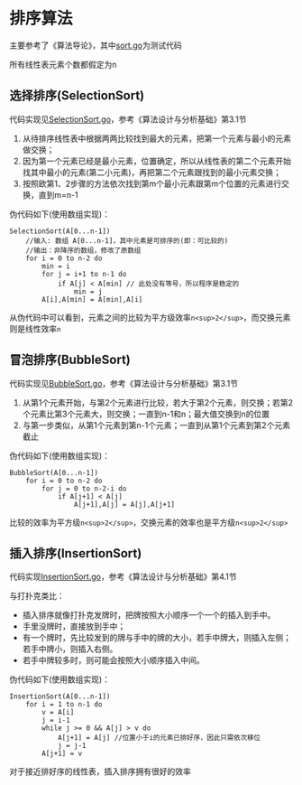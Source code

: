 # 排序算法
主要参考了《算法导论》，其中[sort.go](sort.go)为测试代码

所有线性表元素个数都假定为n

## 选择排序(SelectionSort)

代码实现见[SelectionSort.go](sorts/SelectionSort.go)，参考《算法设计与分析基础》第3.1节

1. 从待排序线性表中根据两两比较找到最大的元素，把第一个元素与最小的元素做交换；
2. 因为第一个元素已经是最小元素，位置确定，所以从线性表的第二个元素开始找其中最小的元素(第二小元素)，再把第二个元素跟找到的最小元素交换；
3. 按照欧第1、2步骤的方法依次找到第m个最小元素跟第m个位置的元素进行交换，直到m=n-1

伪代码如下(使用数组实现)：

```
SelectionSort(A[0...n-1])
    //输入: 数组 A[0...n-1]，其中元素是可排序的(即：可比较的)
    //输出：非降序的数组，修改了原数组
    for i = 0 to n-2 do
        min = i
        for j = i+1 to n-1 do
            if A[j] < A[min] // 此处没有等号，所以程序是稳定的
                min = j
        A[i],A[min] = A[min],A[i]
```

从伪代码中可以看到，元素之间的比较为平方级效率`n<sup>2</sup>`，而交换元素则是线性效率`n`

## 冒泡排序(BubbleSort)

代码实现见[BubbleSort.go](sorts/BubbleSort.go)，参考《算法设计与分析基础》第3.1节

1. 从第1个元素开始，与第2个元素进行比较，若大于第2个元素，则交换；若第2个元素比第3个元素大，则交换；一直到n-1和n；最大值交换到n的位置
2. 与第一步类似，从第1个元素到第n-1个元素；一直到从第1个元素到第2个元素截止

伪代码如下(使用数组实现)：

```
BubbleSort(A[0...n-1])
    for i = 0 to n-2 do
        for j = 0 to n-2-i do
            if A[j+1] < A[j]
                A[j+1],A[j] = A[j],A[j+1]
```

比较的效率为平方级`n<sup>2</sup>`，交换元素的效率也是平方级`n<sup>2</sup>`

## 插入排序(InsertionSort)

代码实现[InsertionSort.go](sorts/InsertionSort.go)，参考《算法设计与分析基础》第4.1节

与打扑克类比：
* 插入排序就像打扑克发牌时，把牌按照大小顺序一个一个的插入到手中。
* 手里没牌时，直接放到手中；
* 有一个牌时，先比较发到的牌与手中的牌的大小，若手中牌大，则插入左侧；若手中牌小，则插入右侧。
* 若手中牌较多时，则可能会按照大小顺序插入中间。

伪代码如下(使用数组实现)：

```
InsertionSort(A[0...n-1])
    for i = 1 to n-1 do
        v = A[i]
        j = i-1
        while j >= 0 && A[j] > v do
            A[j+1] = A[j] //位置小于i的元素已排好序，因此只需依次移位
            j = j-1
        A[j+1] = v
```

对于接近排好序的线性表，插入排序拥有很好的效率